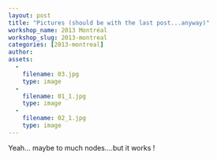 ```yaml
---
layout: post
title: "Pictures (should be with the last post...anyway)"
workshop_name: 2013 Montréal
workshop_slug: 2013-montreal
categories: [2013-montreal]
author:  
assets:
  -
    filename: 03.jpg
    type: image
  -
    filename: 01_1.jpg
    type: image
  -
    filename: 02_1.jpg
    type: image
---
```

Yeah... maybe to much nodes....but it works !
